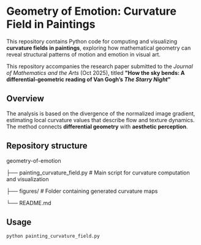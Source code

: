 # Geometry of Emotion: Curvature Field in Paintings

This repository contains Python code for computing and visualizing **curvature fields in paintings**, exploring how mathematical geometry can reveal structural patterns of motion and emotion in visual art.

This repository accompanies the research paper submitted to the *Journal of Mathematics and the Arts* (Oct 2025), titled **"How the sky bends: A differential-geometric
reading of Van Gogh’s *The Starry Night*"**

## Overview
The analysis is based on the divergence of the normalized image gradient, estimating local curvature values that describe flow and texture dynamics.  
The method connects **differential geometry** with **aesthetic perception**.

## Repository structure

geometry-of-emotion

├── painting_curvature_field.py # Main script for curvature computation and visualization

├── figures/ # Folder containing generated curvature maps

└── README.md 


## Usage
```bash
python painting_curvature_field.py

